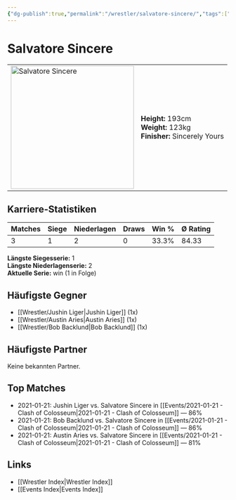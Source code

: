 ```yaml
---
{"dg-publish":true,"permalink":"/wrestler/salvatore-sincere/","tags":["wrestler"],"noteIcon":"","created":"2025-08-11T09:33:20.895+02:00"}
---
```



# Salvatore Sincere

<table>
<tr>
<td><img src="Salvatore Sincere.png" width="280" alt="Salvatore Sincere"></td>
<td>
<b>Height:</b> 193cm<br>
<b>Weight:</b> 123kg<br>
<b>Finisher:</b> Sincerely Yours<br>
</td>
</tr>
</table>

## Karriere-Statistiken

| Matches | Siege | Niederlagen | Draws | Win % | Ø Rating |
|---------|-------|-------------|-------|-------|-----------|
| 3 | 1 | 2 | 0 | 33.3% | 84.33 |

**Längste Siegesserie:** 1<br>**Längste Niederlagenserie:** 2<br>**Aktuelle Serie:** win (1 in Folge)


## Häufigste Gegner
- [[Wrestler/Jushin Liger\|Jushin Liger]] (1x)
- [[Wrestler/Austin Aries\|Austin Aries]] (1x)
- [[Wrestler/Bob Backlund\|Bob Backlund]] (1x)

## Häufigste Partner
Keine bekannten Partner.

## Top Matches
- 2021-01-21: Jushin Liger vs. Salvatore Sincere in [[Events/2021-01-21 - Clash of Colosseum\|2021-01-21 - Clash of Colosseum]] — 86%
- 2021-01-21: Bob Backlund vs. Salvatore Sincere in [[Events/2021-01-21 - Clash of Colosseum\|2021-01-21 - Clash of Colosseum]] — 86%
- 2021-01-21: Austin Aries vs. Salvatore Sincere in [[Events/2021-01-21 - Clash of Colosseum\|2021-01-21 - Clash of Colosseum]] — 81%

## Links
- [[Wrestler Index\|Wrestler Index]]
- [[Events Index\|Events Index]]
